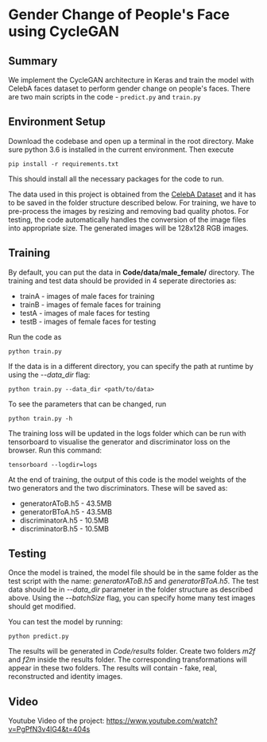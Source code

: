 # Gender Change of People's Face using CycleGAN
## Summary
We implement the CycleGAN architecture in Keras and train the model with CelebA faces dataset to perform gender change on people's faces. There are two main scripts in the code - `predict.py` and `train.py`

## Environment Setup
Download the codebase and open up a terminal in the root directory. Make sure python 3.6 is installed in the current environment. Then execute 

    pip install -r requirements.txt

This should install all the necessary packages for the code to run.

The data used in this project is obtained from the [CelebA Dataset](http://mmlab.ie.cuhk.edu.hk/projects/CelebA.html) and it has to be saved in the folder structure described below. For training, we have to pre-process the images by resizing and removing bad quality photos. For testing, the code automatically handles the conversion of the image files into appropriate size. The generated images will be 128x128 RGB images.

## Training 

By default, you can put the data in **Code/data/male_female/** directory. The training and test data should be provided in 4 seperate directories as: 
* trainA - images of male faces for training
* trainB - images of female faces for training
* testA - images of male faces for testing
* testB - images of female faces for testing

Run the code as 

    python train.py

If the data is in a different directory, you can specify the path at runtime by using the *--data_dir* flag:

    python train.py --data_dir <path/to/data>

To see the parameters that can be changed, run

    python train.py -h

The training loss will be updated in the logs folder which can be run with tensorboard to visualise the generator and discriminator loss on the browser. Run this command:

    tensorboard --logdir=logs

At the end of training, the output of this code is the model weights of the two generators and the two discriminators. These will be saved as:
* generatorAToB.h5 - 43.5MB
* generatorBToA.h5 - 43.5MB
* discriminatorA.h5 - 10.5MB
* discriminatorB.h5 - 10.5MB

## Testing
Once the model is trained, the model file should be in the same folder as the test script with the name: *generatorAToB.h5* and *generatorBToA.h5*. The test data should be in *--data_dir* parameter in the folder structure as described above. Using the *--batchSize* flag, you can specify home many test images should get modified.

You can test the model by running:

    python predict.py

The results will be generated in *Code/results* folder. Create two folders *m2f* and *f2m* inside the results folder. The corresponding transformations will appear in these two folders. The results will contain - fake, real, reconstructed and identity images.

## Video
Youtube Video of the project: https://www.youtube.com/watch?v=PgPfN3v4lG4&t=404s
